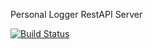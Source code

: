 Personal Logger RestAPI Server

[![Build Status](https://travis-ci.org/cosmosgenius/plog-node.svg?branch=master)](https://travis-ci.org/cosmosgenius/plog-node)